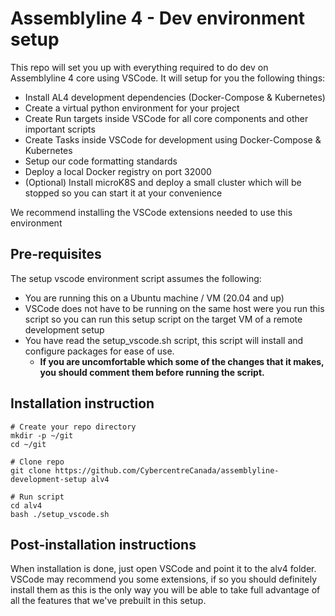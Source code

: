 # Assemblyline 4 - Dev environment setup

This repo will set you up with everything required to do dev on Assemblyline 4 core using VSCode. It will setup for you the following things:

- Install AL4 development dependencies (Docker-Compose & Kubernetes)
- Create a virtual python environment for your project
- Create Run targets inside VSCode for all core components and other important scripts
- Create Tasks inside VSCode for development using Docker-Compose & Kubernetes
- Setup our code formatting standards
- Deploy a local Docker registry on port 32000
- (Optional) Install microK8S and deploy a small cluster which will be stopped so you can start it at your convenience

We recommend installing the VSCode extensions needed to use this environment

## Pre-requisites

The setup vscode environment script assumes the following:

- You are running this on a Ubuntu machine / VM (20.04 and up)
- VSCode does not have to be running on the same host were you run this script so you can run this setup script on the target VM of a remote development setup
- You have read the setup_vscode.sh script, this script will install and configure packages for ease of use.
  - **If you are uncomfortable which some of the changes that it makes, you should comment them before running the script.**

## Installation instruction

    # Create your repo directory
    mkdir -p ~/git
    cd ~/git

    # Clone repo
    git clone https://github.com/CybercentreCanada/assemblyline-development-setup alv4

    # Run script
    cd alv4
    bash ./setup_vscode.sh

## Post-installation instructions

When installation is done, just open VSCode and point it to the alv4 folder. VSCode may recommend you some extensions, if so you should definitely install them as this is the only way you will be able to take full advantage of all the features that we've prebuilt in this setup.
